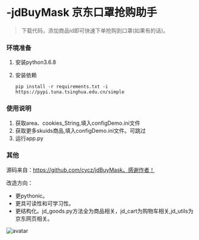 # -jdBuyMask 京东口罩抢购助手
> 下载代码，添加商品id即可快速下单抢购到口罩(如果有的话)。

### 环境准备

1. 安装python3.6.8

2. 安装依赖

   ```
   pip install -r requirements.txt -i https://pypi.tuna.tsinghua.edu.cn/simple
   ```

   

### 使用说明

1. 获取area、cookies_String,填入configDemo.ini文件
2. 获取更多skuids商品,填入configDemo.ini文件。可跳过
3. 运行app.py



### 其他

源码来自：https://github.com/cycz/jdBuyMask。感谢作者！

改造方向：

* 更pythonic。
* 更具可读性和可学习性。
* 更结构化。jd_goods.py方法全为商品相关，jd_cart为购物车相关,jd_utils为京东网页相关。



![avatar](https://github.com/bn0901/-jdBuyMask/raw/master/structure.png)
